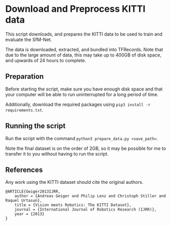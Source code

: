 # Download and Preprocess KITTI data

This script downloads, and prepares the KITTI data to be used to train and evaluate the SfM-Net.

The data is downloaded, extracted, and bundled into TFRecords. Note that due to the large amount of data, this may take up to 400GB of disk space, and upwards of 24 hours to complete.

## Preparation

Before starting the script, make sure you have enough disk space and that your computer will be able to run uninterrupted for a long period of time.

Additionally, download the required packages using `pip3 install -r requirements.txt`.

## Running the script

Run the script with the command `python3 prepare_data.py <save_path>`.

Note the final dataset is on the order of 2GB, so it may be possible for me to transfer it to you without having to run the script.

## References

Any work using the KITTI dataset should cite the original authors.

	@ARTICLE{Geiger2013IJRR,
		author = {Andreas Geiger and Philip Lenz and Christoph Stiller and Raquel Urtasun},
        title = {Vision meets Robotics: The KITTI Dataset},
        journal = {International Journal of Robotics Research (IJRR)},
        year = {2013}
    }
